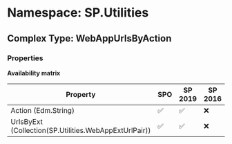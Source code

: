 # Namespace: SP.Utilities

## Complex Type: WebAppUrlsByAction

### Properties

**Availability matrix**

Property | SPO | SP 2019 | SP 2016 | SP 2013
----------|-----|---------|---------|--------
Action (Edm.String) | ✅ | ✅ | ❌ | ❌
UrlsByExt (Collection(SP.Utilities.WebAppExtUrlPair)) | ✅ | ✅ | ❌ | ❌
